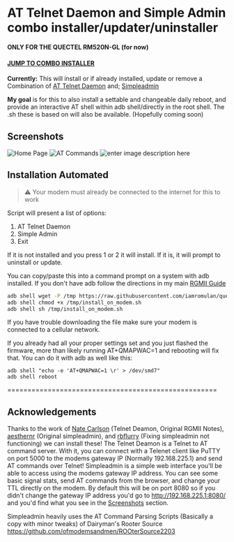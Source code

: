 # AT Telnet Daemon and Simple Admin combo installer/updater/uninstaller
**ONLY FOR THE QUECTEL RM520N-GL (for now)**
#### [JUMP TO COMBO INSTALLER](#installation-automated)
**Currently:** This will install or if already installed, update or remove a Combination of [AT Telnet Daemon](https://github.com/natecarlson/quectel-rgmii-at-command-client/tree/main/at_telnet_daemon)  and; [Simpleadmin](https://github.com/iamromulan/quectel-rgmii-simpleadmin)

**My goal** is for this to also install a settable and changeable daily reboot, and provide an interactive AT shell within adb shell/directly in the root shell. The .sh these is based on will also be available. (Hopefully coming soon)
## Screenshots
![Home Page](https://raw.githubusercontent.com/iamromulan/quectel-rgmii-simpleadmin-at-telnet-daemon/main/iamromulansimpleindex.png)
![AT Commands](https://raw.githubusercontent.com/iamromulan/quectel-rgmii-simpleadmin-at-telnet-daemon/main/iamromulanatcommands.png)
![enter image description here](https://raw.githubusercontent.com/iamromulan/quectel-rgmii-simpleadmin-at-telnet-daemon/main/iamromulansimpleTTL.png)
## Installation Automated

> :warning: Your modem must already be connected to the internet for this to work

Script will present a list of options:

 1.  AT Telnet Daemon
 2.  Simple Admin
 3. Exit


If it is not installed and you press 1 or 2 it will install. If it is, it will prompt to uninstall or update. 

You can copy/paste this into a command prompt on a system with adb installed. If you don't have adb follow the directions in my main [RGMII Guide](https://github.com/iamromulan/quectel-rgmii-configuration-notes#using-adb)
```bash
adb shell wget -P /tmp https://raw.githubusercontent.com/iamromulan/quectel-rgmii-simpleadmin-at-telnet-daemon/main/install_on_modem.sh
adb shell chmod +x /tmp/install_on_modem.sh
adb shell sh /tmp/install_on_modem.sh
```
If you have trouble downloading the file make sure your modem is connected to a cellular network.

If you already had all your proper settings set and you just flashed the firmware, more than likely running AT+QMAPWAC=1 and rebooting will fix that. You can do it with adb as well like this:  

    adb shell "echo -e 'AT+QMAPWAC=1 \r' > /dev/smd7"
    adb shell reboot


====================================================

## Acknowledgements
Thanks to the work of [Nate Carlson](https://github.com/natecarlson) (Telnet Deamon, Original RGMII Notes), [aesthernr](https://github.com/aesthernr) (Original simpleadmin), and [rbflurry](https://github.com/rbflurry/) (Fixing simpleadmin not functioning) we can install these! The Telnet Deamon is a Telnet to AT command server. With it, you can connect with a Telenet client like PuTTY on port 5000 to the modems gateway IP (Normally 192.168.225.1) and send AT commands over Telnet! Simpleadmin is a simple web interface you'll be able to access using the modems gateway IP address. You can see some basic signal stats, send AT commands from the browser, and change your TTL directly on the modem. By default this will be on port 8080 so if you didn't change the gateway IP address you'd go to http://192.168.225.1:8080/ and you'd find what you see in the [Screenshots](#screenshots) section.

Simpleadmin heavily uses the AT Command Parsing Scripts (Basically a copy with minor tweaks) of Dairyman's Rooter Source https://github.com/ofmodemsandmen/ROOterSource2203


